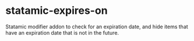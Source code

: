 # statamic-expires-on
Statamic modifier addon to check for an expiration date, and hide items that have an expiration date that is not in the future.
